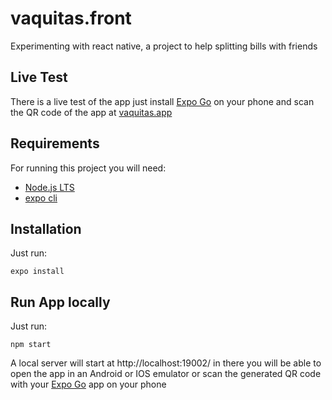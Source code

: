 # vaquitas.front
Experimenting with react native, a project to help splitting bills with friends

## Live Test

There is a live test of the app just install [Expo Go](https://play.google.com/store/apps/details?id=host.exp.exponent&hl=en&gl=US) on your phone and scan the QR code of the app at [vaquitas.app](https://expo.io/@flakoash/projects/vaquitas)

## Requirements

For running this project you will need:
- [Node.js LTS](https://nodejs.org/en/)
- [expo cli](https://docs.expo.io/workflow/expo-cli/#installation)

## Installation

Just run:

```
expo install
```

## Run App locally

Just run:

```
npm start
```

A local server will start at http://localhost:19002/ in there you will be able to open the app in an Android or IOS emulator or scan the generated QR code with your [Expo Go](https://play.google.com/store/apps/details?id=host.exp.exponent&hl=en&gl=US) app on your phone
